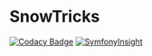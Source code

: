 # SnowTricks

[![Codacy Badge](https://api.codacy.com/project/badge/Grade/a61d7562d83f403084857c4e067338fd)](https://app.codacy.com/gh/Jpetitgas/SnowTricks?utm_source=github.com&utm_medium=referral&utm_content=Jpetitgas/SnowTricks&utm_campaign=Badge_Grade)
[![SymfonyInsight](https://insight.symfony.com/projects/817a96fc-b334-413e-ba03-967dd474542a/big.svg)](https://insight.symfony.com/projects/817a96fc-b334-413e-ba03-967dd474542a)
